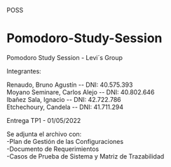 POSS

# Pomodoro-Study-Session
Pomodoro Study Session - Levi´s Group

Integrantes:

Renaudo, Bruno Agustín -- DNI: 40.575.393<br>
Moyano Seminare, Carlos Alejo -- DNI: 40.802.646<br> 
Ibañez Sala, Ignacio -- DNI: 42.722.786<br>
Etchechoury, Candela -- DNI: 41.711.294<br>

Entrega TP1 - 01/05/2022

Se adjunta el archivo con:<br>
  -Plan de Gestión de las Configuraciones<br>
  -Documento de Requerimientos<br>
  -Casos de Prueba de Sistema y Matriz de Trazabilidad<br>
